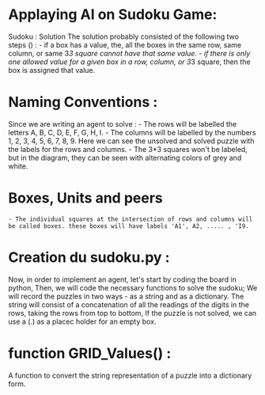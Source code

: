 # Applaying AI on Sudoku Game:

Sudoku : Solution
The solution probably consisted of the following two steps () : 
    - if a box has a value, the, all the boxes in the same row, same column, or same 3*3 square cannot have that same value.
    - if there is only one allowed value for a given box in a row, column, or 3*3 square, then the box is assigned that value.
# Naming Conventions :
Since we are writing an agent to solve : 
    - The rows will be labelled the letters A, B, C, D, E, F, G, H, I.
    - The columns will be labelled by the numbers 1, 2, 3, 4, 5, 6, 7, 8, 9.
    Here we can see the unsolved and solved puzzle with the labels for the rows and columns.
    - The 3*3 squares won't be labeled, but in the diagram, they can be seen with alternating colors of grey and white.

# Boxes, Units and peers 
    - The individual squares at the intersection of rows and columns will be called boxes. these boxes will have labels 'A1', A2, ..... , 'I9.

# Creation du sudoku.py : 
Now, in order to implement an agent, let's start by coding the board in python, Then, we will code the necessary functions to solve the sudoku;
We will record the puzzles in two ways - as a string and as a dictionary.
The string will consist of a concatenation of all the readings of the digits in the rows, taking the rows from top to bottom, If the puzzle is not solved, we can use a (.) as a placec holder for an empty box.

# function GRID_Values() :
A function to convert the string representation of a puzzle into a dictionary form.
